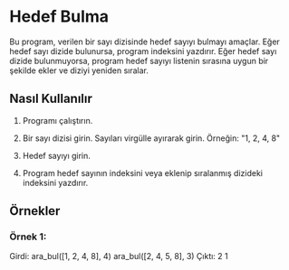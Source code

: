 # Hedef Bulma

Bu program, verilen bir sayı dizisinde hedef sayıyı bulmayı amaçlar. Eğer hedef sayı dizide bulunursa, program indeksini yazdırır. 
Eğer hedef sayı dizide bulunmuyorsa, program hedef sayıyı listenin sırasına uygun bir şekilde ekler ve diziyi yeniden sıralar.
## Nasıl Kullanılır

1. Programı çalıştırın.

2. Bir sayı dizisi girin. Sayıları virgülle ayırarak girin. Örneğin: "1, 2, 4, 8"

3. Hedef sayıyı girin.

4. Program hedef sayının indeksini veya eklenip sıralanmış dizideki indeksini yazdırır.

## Örnekler

### Örnek 1:

Girdi:
ara_bul([1, 2, 4, 8], 4)
ara_bul([2, 4, 5, 8], 3)
Çıktı:
2
1
